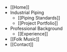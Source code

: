 * [[Home]]
* Industrial Piping
    * [[Piping Standards]]
    * [[Project Portfolio]]
* Professional Background
    * [[Experience]]
* [[Folk Music]]
* [[Contact]]